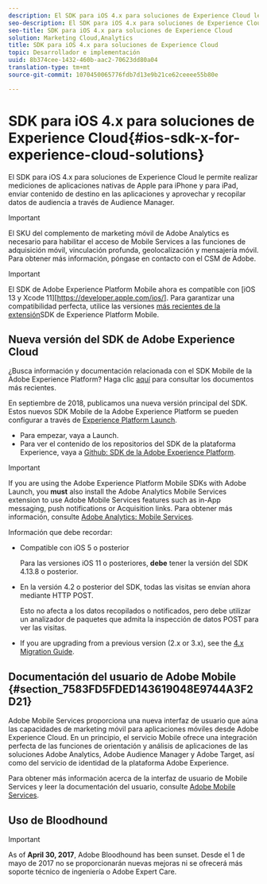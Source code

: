 ```yaml
---
description: El SDK para iOS 4.x para soluciones de Experience Cloud le permite realizar mediciones de aplicaciones nativas de Apple para iPhone y para iPad, enviar contenido de destino en las aplicaciones y aprovechar y recopilar datos de audiencia a través de Audience Manager.
seo-description: El SDK para iOS 4.x para soluciones de Experience Cloud le permite realizar mediciones de aplicaciones nativas de Apple para iPhone y para iPad, enviar contenido de destino en las aplicaciones y aprovechar y recopilar datos de audiencia a través de Audience Manager.
seo-title: SDK para iOS 4.x para soluciones de Experience Cloud
solution: Marketing Cloud,Analytics
title: SDK para iOS 4.x para soluciones de Experience Cloud
topic: Desarrollador e implementación
uuid: 8b374cee-1432-460b-aac2-70623dd80a04
translation-type: tm+mt
source-git-commit: 1070450065776fdb7d13e9b21ce62ceeee55b80e

---
```



# SDK para iOS 4.x para soluciones de Experience Cloud{#ios-sdk-x-for-experience-cloud-solutions}

El SDK para iOS 4.x para soluciones de Experience Cloud le permite realizar mediciones de aplicaciones nativas de Apple para iPhone y para iPad, enviar contenido de destino en las aplicaciones y aprovechar y recopilar datos de audiencia a través de Audience Manager.

>[!IMPORTANT]
>
>El SKU del complemento de marketing móvil de Adobe Analytics es necesario para habilitar el acceso de Mobile Services a las funciones de adquisición móvil, vinculación profunda, geolocalización y mensajería móvil. Para obtener más información, póngase en contacto con el CSM de Adobe.

>[!IMPORTANT]
>
>El SDK de Adobe Experience Platform Mobile ahora es compatible con [iOS 13 y Xcode 11][https://developer.apple.com/ios/]. Para garantizar una compatibilidad perfecta, utilice las versiones [más recientes de la extensión](https://app.gitbook.com/@aep-sdks/s/docs/resources/frequently-asked-questions/current-sdk-versions)SDK de Experience Platform Mobile.

## Nueva versión del SDK de Adobe Experience Cloud

¿Busca información y documentación relacionada con el SDK Mobile de la Adobe Experience Platform? Haga clic [aquí](https://aep-sdks.gitbook.io/docs/) para consultar los documentos más recientes.

En septiembre de 2018, publicamos una nueva versión principal del SDK. Estos nuevos SDK Mobile de la Adobe Experience Platform se pueden configurar a través de [Experience Platform Launch](https://www.adobe.com/experience-platform/launch.html).

* Para empezar, vaya a Launch.
* Para ver el contenido de los repositorios del SDK de la plataforma Experience, vaya a [Github: SDK de la Adobe Experience Platform](https://github.com/Adobe-Marketing-Cloud/acp-sdks).

>[!IMPORTANT]
>
> If you are using the Adobe Experience Platform Mobile SDKs with Adobe Launch, you **must** also install the Adobe Analytics Mobile Services extension to use Adobe Mobile Services features such as in-App messaging, push notifications or Acquisition links. Para obtener más información, consulte [Adobe Analytics: Mobile Services](https://aep-sdks.gitbook.io/docs/using-mobile-extensions/adobe-analytics-mobile-services).

Información que debe recordar:

* Compatible con iOS 5 o posterior

   Para las versiones iOS 11 o posteriores, **debe** tener la versión del SDK 4.13.8 o posterior.

* En la versión 4.2 o posterior del SDK, todas las visitas se envían ahora mediante HTTP POST.

   Esto no afecta a los datos recopilados o notificados, pero debe utilizar un analizador de paquetes que admita la inspección de datos POST para ver las visitas.

* If you are upgrading from a previous version (2.x or 3.x), see the [4.x Migration Guide](/help/ios/getting-started/migration-v3.md).

## Documentación del usuario de Adobe Mobile {#section_7583FD5FDED143619048E9744A3F2D21}

Adobe Mobile Services proporciona una nueva interfaz de usuario que aúna las capacidades de marketing móvil para aplicaciones móviles desde Adobe Experience Cloud. En un principio, el servicio Mobile ofrece una integración perfecta de las funciones de orientación y análisis de aplicaciones de las soluciones Adobe Analytics, Adobe Audience Manager y Adobe Target, así como del servicio de identidad de la plataforma Adobe Experience.

Para obtener más información acerca de la interfaz de usuario de Mobile Services y leer la documentación del usuario, consulte [Adobe Mobile Services](/help/using/home.md).

## Uso de Bloodhound

>[!IMPORTANT]
>
>As of **April 30, 2017**, Adobe Bloodhound has been
sunset. Desde el 1 de mayo de 2017 no se proporcionarán nuevas mejoras ni se ofrecerá más soporte técnico de ingeniería o Adobe Expert Care.
